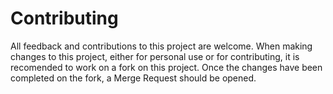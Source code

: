 # Contributing

All feedback and contributions to this project are welcome. When making changes to this project, either for personal use or for contributing, it is recomended to work on a fork on this project. Once the changes have been completed on the fork, a Merge Request should be opened.
